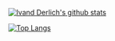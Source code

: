 [![Ivand Derlich's github stats](https://github-readme-stats.vercel.app/api?username=ivanderlich&show_icons=true&theme=chartreuse-dark)](https://github.com/RailonA/github-readme-stats)


[![Top Langs](https://github-readme-stats.vercel.app/api/top-langs/?username=ivanderlich&show_icons=true&theme=chartreuse-dark&layout=compact)](https://github.com/RailonA/github-readme-stats)